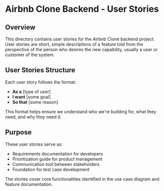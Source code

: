 # Airbnb Clone Backend - User Stories

## Overview
This directory contains user stories for the Airbnb Clone backend project. User stories are short, simple descriptions of a feature told from the perspective of the person who desires the new capability, usually a user or customer of the system.

## User Stories Structure
Each user story follows the format:
- **As a** [type of user]
- **I want** [some goal]
- **So that** [some reason]

This format helps ensure we understand who we're building for, what they need, and why they need it.

## Purpose
These user stories serve as:
- Requirements documentation for developers
- Prioritization guide for product management
- Communication tool between stakeholders
- Foundation for test case development

The stories cover core functionalities identified in the use case diagram and feature documentation.